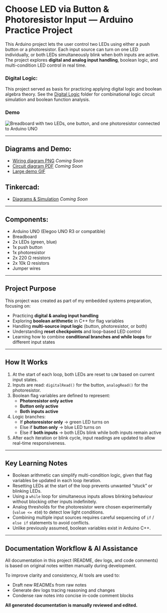 # Choose LED via Button & Photoresistor Input — Arduino Practice Project

This Arduino project lets the user control two LEDs using either a push button or a photoresistor. Each input source can turn on one LED individually, or both LEDs simultaneously blink when both inputs are active. The project explores **digital and analog input handling**, boolean logic, and multi-condition LED control in real time.

### Digital Logic:

This project served as basis for practicing applying digital logic and boolean algebra theory.
See the [Digital Logic](./Digital_Logic) folder for combinational logic circuit simulation and boolean function analysis.

### Demo

![Breadboard with two LEDs, one button, and one photoresistor connected to Arduino UNO](./Diagrams/PR_button_small.gif)

---
## Diagrams and Demo:

- [Wiring diagram PNG](./Diagrams/choose_led_button_pr_wiring.png) *Coming Soon*
- [Circuit diagram PDF](./Diagrams/choose_led_button_pr_circuit.pdf) *Coming Soon*
- [Large demo GIF](./Diagrams/PR_button.gif)

## Tinkercad:
- [Diagrams & Simulation](LINK_HERE) *Coming Soon*

---
## Components:

- Arduino UNO (Elegoo UNO R3 or compatible)  
- Breadboard  
- 2x LEDs (green, blue)  
- 1x push button  
- 1x photoresistor  
- 2x 220 Ω resistors  
- 2x 10k  Ω resistors  
- Jumper wires  

---
## Project Purpose

This project was created as part of my embedded systems preparation, focusing on:

- Practicing **digital & analog input handling**  
- Exploring **boolean arithmetic** in C++ for flag variables  
- Handling **multi-source input logic** (button, photoresistor, or both)  
- Understanding **reset checkpoints** and loop-based LED control  
- Learning how to combine **conditional branches and while loops** for different input states  

---
## How It Works

1. At the start of each loop, both LEDs are reset to `LOW` based on current input states.  
2. Inputs are read: `digitalRead()` for the button, `analogRead()` for the photoresistor.  
3. Boolean flag variables are defined to represent:  
   - **Photoresistor only active**  
   - **Button only active**  
   - **Both inputs active**  
4. Logic branches:  
   - If **photoresistor only** → green LED turns on  
   - Else if **button only** → blue LED turns on  
   - Else if **both inputs** → both LEDs blink while both inputs remain active  
5. After each iteration or blink cycle, input readings are updated to allow real-time responsiveness.  

---
## Key Learning Notes

- Boolean arithmetic can simplify multi-condition logic, given that flag variables be updated in each loop iteration.  
- Resetting LEDs at the start of the loop prevents unwanted “stuck” or blinking LEDs.  
- Using a `while` loop for simultaneous inputs allows blinking behaviour without blocking other inputs indefinitely.  
- Analog thresholds for the photoresistor were chosen experimentally (`value <= 450`) to detect low light conditions.  
- Combining multiple input sources requires careful sequencing of `if` / `else if` statements to avoid conflicts. 
- Unlike previously assumed, boolean variables exist in Arduino C++.

---
## Documentation Workflow & AI Assistance

All documentation in this project (README, dev logs, and code comments) is based on original notes written manually during development.

To improve clarity and consistency, AI tools are used to:

- Draft new READMEs from raw notes
- Generate dev logs tracing reasoning and changes
- Condense raw notes into concise in-code comment blocks

**All generated documentation is manually reviewed and edited.** 

